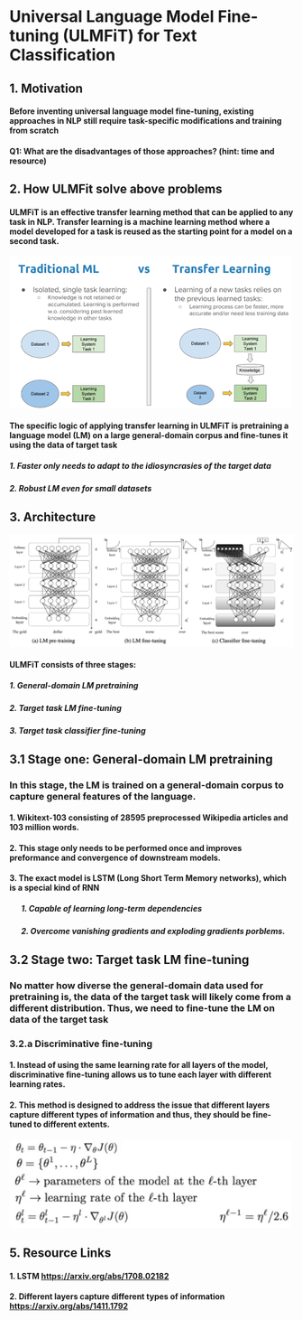 # Universal Language Model Fine-tuning (ULMFiT) for Text Classification

## 1. Motivation 
#### Before inventing universal language model fine-tuning, existing approaches in NLP still require task-specific modifications and training from scratch

#### Q1: What are the disadvantages of those approaches? (hint: time and resource)

## 2. How ULMFit solve above problems
#### ULMFiT is an effective transfer learning method that can be applied to any task in NLP. Transfer learning is a machine learning method where a model developed for a task is reused as the starting point for a model on a second task.
<img src='Figure/transfer_learning.png' width='500'>

#### The specific logic of applying transfer learning in ULMFiT is pretraining a language model (LM) on a large general-domain corpus and fine-tunes it using the data of target task 
##### 1. Faster only needs to adapt to the idiosyncrasies of the target data
##### 2. Robust LM even for small datasets

## 3. Architecture
<img src='Figure/ULMFiT.png' width='800'>

#### ULMFiT consists of three stages:
##### 1. General-domain LM pretraining
##### 2. Target task LM fine-tuning
##### 3. Target task classifier fine-tuning

## 3.1 Stage one: General-domain LM pretraining
### In this stage, the LM is trained on a general-domain corpus to capture general features of the language.
#### 1. Wikitext-103 consisting of 28595 preprocessed Wikipedia articles and 103 million words.
#### 2. This stage only needs to be performed once and improves preformance and convergence of downstream models. 
#### 3. The exact model is LSTM (Long Short Term Memory networks), which is a special kind of RNN
##### &ensp;  &ensp;  1. Capable of learning long-term dependencies
##### &ensp;  &ensp;  2. Overcome vanishing gradients and exploding gradients porblems.

## 3.2 Stage two: Target task LM fine-tuning
### No matter how diverse the general-domain data used for pretraining is, the data of the target task will likely come from a different distribution. Thus, we need to fine-tune the LM on data of the target task
### 3.2.a Discriminative fine-tuning
#### 1. Instead of using the same learning rate for all layers of the model, discriminative fine-tuning allows us to tune each layer with different learning rates. 
#### 2. This method is designed to address the issue that different layers capture different types of information and thus, they should be fine-tuned to different extents.
<img src='Figure/discriminative .png' width='500'>

## 5. Resource Links
#### 1. LSTM https://arxiv.org/abs/1708.02182
#### 2. Different layers capture different types of information https://arxiv.org/abs/1411.1792
